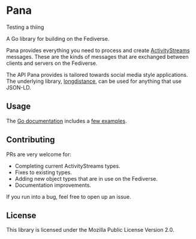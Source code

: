 # Pana

Testing a thiing

A Go library for building on the Fediverse.

Pana provides everything you need to process and create [ActivityStreams][as] messages. These are the kinds of messages that are exchanged between clients and servers on the Fediverse.

[as]: https://www.w3.org/TR/activitystreams-core/

The API Pana provides is tailored towards social media style applications. The underlying library, [longdistance][ld], can be used for anything that use JSON-LD.

[ld]: https://codeberg.org/daenney/longdistance

## Usage

The [Go documentation][godoc] includes a [few examples][godocex].

[godoc]: https://pkg.go.dev/code.dny.dev/pana
[godocex]: https://pkg.go.dev/code.dny.dev/pana#example-package

## Contributing

PRs are very welcome for:
* Completing current ActivityStreams types.
* Fixes to existing types.
* Adding new object types that are in use on the Fediverse.
* Documentation improvements.

If you run into a bug, feel free to open up an issue.

## License

This library is licensed under the Mozilla Public License Version 2.0.

